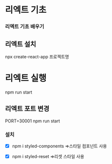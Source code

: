 # 리엑트 기초

### 리엑트 기초 배우기

## 리엑트 설치

npx create-react-app 프로젝트명

# 리엑트 실행

npm run start

## 리엑트 포트 변경

PORT=30001 npm run start

### 설치

-[x] npm i styled-components
=>스타일 컴포넌트 사용

-[x] npm i styled-reset
=>리셋 스타일 사용
